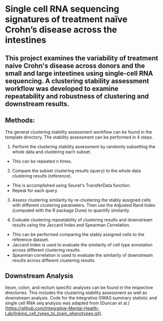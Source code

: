 # Single cell RNA sequencing signatures of treatment naïve Crohn’s disease across the intestines

## This project examines the variability of treatment naive Crohn's disease across donors and the small and large intestines using single-cell RNA sequencing. A clustering stability assessment workflow was developed to examine repeatability and robustness of clustering and downstream results. 

## Methods: 

The general clustering stability assessment workflow can be found in the template directory. The stability assessment can be performed in 4 steps. 

1. Perform the clustering stability assessment by randomly subsetting the whole data and clustering each subset. 
- This can be repeated n times. 

2. Compare the subset clustering results (query) to the whole data clustering results (reference). 
- This is accomplished using Seurat's TransferData function.
- Repeat for each query.

3. Assess clustering similarity by re-clustering the stably assigned cells with different clustering parameters. Then use the Adjusted Rand Index (computed with the R package Dune) to quantify similarity. 

4. Evaluate clustering repeatability of clustering results and downstream results using the Jaccard Index and Spearman Correlation.
- This can be performed comparing the stably assigned cells to the reference dataset. 
- Jaccard Index is used to evaluate the similarity of cell type annotation across different clustering results.
- Spearman correlation is used to evaluate the similarity of downstream results across different clustering results. 

## Downstream Analysis

Ileum, colon, and rectum specific analyses can be found in the respective directories. This includes the clustering stability assessment as well as downstream analysis. Code for the integrative GWAS summary statistic and single cell RNA seq analysis was adapted from (Duncan et al.)[https://github.com/Integrative-Mental-Health-Lab/linking_cell_types_to_brain_phenotypes.git].


  

 
